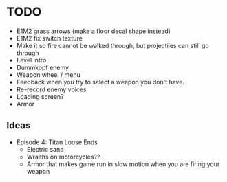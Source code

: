 # TODO
- E1M2 grass arrows (make a floor decal shape instead)
- E1M2 fix switch texture
- Make it so fire cannot be walked through, but projectiles can still go through
- Level intro
- Dummkopf enemy
- Weapon wheel / menu
- Feedback when you try to select a weapon you don't have.
- Re-record enemy voices
- Loading screen?
- Armor

## Ideas

- Episode 4: Titan Loose Ends
  - Electric sand
  - Wraiths on motorcycles??
  - Armor that makes game run in slow motion when you are firing your weapon
